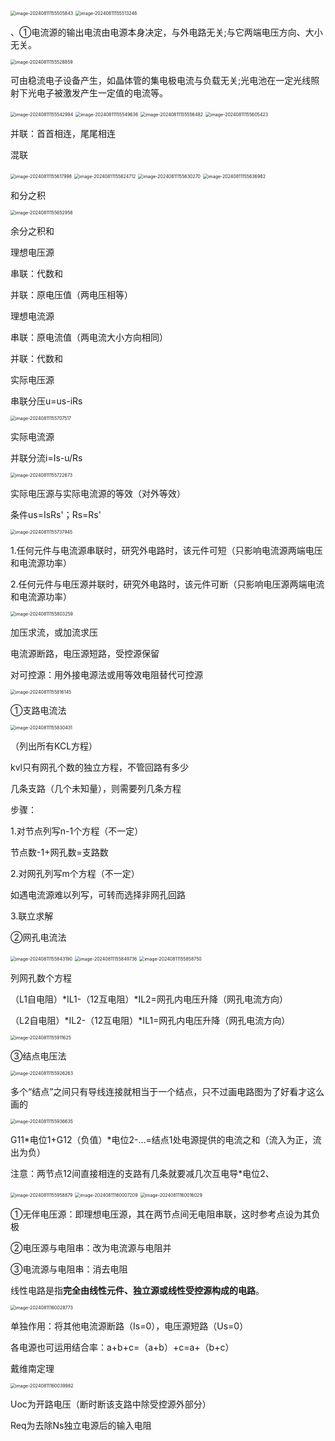 <img src="C:\Users\Administrator\AppData\Roaming\Typora\typora-user-images\image-20240811155505843.png" alt="image-20240811155505843" style="zoom:50%;" />

<img src="C:\Users\Administrator\AppData\Roaming\Typora\typora-user-images\image-20240811155513246.png" alt="image-20240811155513246" style="zoom:50%;" />

、①电流源的输出电流由电源本身决定，与外电路无关;与它两端电压方向、大小无关。

<img src="C:\Users\Administrator\AppData\Roaming\Typora\typora-user-images\image-20240811155528859.png" alt="image-20240811155528859" style="zoom:50%;" />

可由稳流电子设备产生，如晶体管的集电极电流与负载无关;光电池在一定光线照射下光电子被激发产生一定值的电流等。

<img src="C:\Users\Administrator\AppData\Roaming\Typora\typora-user-images\image-20240811155542994.png" alt="image-20240811155542994" style="zoom:50%;" />

<img src="C:\Users\Administrator\AppData\Roaming\Typora\typora-user-images\image-20240811155549636.png" alt="image-20240811155549636" style="zoom:50%;" />

<img src="C:\Users\Administrator\AppData\Roaming\Typora\typora-user-images\image-20240811155556482.png" alt="image-20240811155556482" style="zoom:50%;" />

<img src="C:\Users\Administrator\AppData\Roaming\Typora\typora-user-images\image-20240811155605423.png" alt="image-20240811155605423" style="zoom:50%;" />

 

并联：首首相连，尾尾相连

混联

<img src="C:\Users\Administrator\AppData\Roaming\Typora\typora-user-images\image-20240811155617998.png" alt="image-20240811155617998" style="zoom:50%;" />

<img src="C:\Users\Administrator\AppData\Roaming\Typora\typora-user-images\image-20240811155624712.png" alt="image-20240811155624712" style="zoom:50%;" />

<img src="C:\Users\Administrator\AppData\Roaming\Typora\typora-user-images\image-20240811155630270.png" alt="image-20240811155630270" style="zoom:50%;" />

<img src="C:\Users\Administrator\AppData\Roaming\Typora\typora-user-images\image-20240811155636982.png" alt="image-20240811155636982" style="zoom:50%;" />

和分之积

<img src="C:\Users\Administrator\AppData\Roaming\Typora\typora-user-images\image-20240811155652958.png" alt="image-20240811155652958" style="zoom:50%;" />

余分之积和

理想电压源

串联：代数和

并联：原电压值（两电压相等）

理想电流源

串联：原电流值（两电流大小方向相同）

并联：代数和

实际电压源

串联分压u=us-iRs

<img src="C:\Users\Administrator\AppData\Roaming\Typora\typora-user-images\image-20240811155707517.png" alt="image-20240811155707517" style="zoom:50%;" />

实际电流源

并联分流i=Is-u/Rs

<img src="C:\Users\Administrator\AppData\Roaming\Typora\typora-user-images\image-20240811155722673.png" alt="image-20240811155722673" style="zoom:50%;" />

实际电压源与实际电流源的等效（对外等效）

条件us=IsRs'；Rs=Rs'

<img src="C:\Users\Administrator\AppData\Roaming\Typora\typora-user-images\image-20240811155737945.png" alt="image-20240811155737945" style="zoom:50%;" />

1.任何元件与电流源串联时，研究外电路时，该元件可短（只影响电流源两端电压和电流源功率）

2.任何元件与电压源并联时，研究外电路时，该元件可断（只影响电压源两端电流和电流源功率）

<img src="C:\Users\Administrator\AppData\Roaming\Typora\typora-user-images\image-20240811155803259.png" alt="image-20240811155803259" style="zoom:50%;" />

 

加压求流，或加流求压

电流源断路，电压源短路，受控源保留

对可控源：用外接电源法或用等效电阻替代可控源

<img src="C:\Users\Administrator\AppData\Roaming\Typora\typora-user-images\image-20240811155816145.png" alt="image-20240811155816145" style="zoom:50%;" />

①支路电流法

<img src="C:\Users\Administrator\AppData\Roaming\Typora\typora-user-images\image-20240811155830431.png" alt="image-20240811155830431" style="zoom:50%;" />

（列出所有KCL方程）

kvl只有网孔个数的独立方程，不管回路有多少

几条支路（几个未知量），则需要列几条方程

步骤：

1.对节点列写n-1个方程（不一定）

节点数-1+网孔数=支路数

2.对网孔列写m个方程（不一定）

如遇电流源难以列写，可转而选择非网孔回路

3.联立求解

②网孔电流法

<img src="C:\Users\Administrator\AppData\Roaming\Typora\typora-user-images\image-20240811155843190.png" alt="image-20240811155843190" style="zoom:50%;" />

<img src="C:\Users\Administrator\AppData\Roaming\Typora\typora-user-images\image-20240811155849736.png" alt="image-20240811155849736" style="zoom:50%;" />

<img src="C:\Users\Administrator\AppData\Roaming\Typora\typora-user-images\image-20240811155858750.png" alt="image-20240811155858750" style="zoom:50%;" />

列网孔数个方程

（L1自电阻）*IL1-（12互电阻）*IL2=网孔内电压升降（网孔电流方向）

（L2自电阻）*IL2-（12互电阻）*IL1=网孔内电压升降（网孔电流方向）

<img src="C:\Users\Administrator\AppData\Roaming\Typora\typora-user-images\image-20240811155911625.png" alt="image-20240811155911625" style="zoom:50%;" />

③结点电压法

<img src="C:\Users\Administrator\AppData\Roaming\Typora\typora-user-images\image-20240811155926263.png" alt="image-20240811155926263" style="zoom:50%;" />

多个“结点”之间只有导线连接就相当于一个结点，只不过画电路图为了好看才这么画的

<img src="C:\Users\Administrator\AppData\Roaming\Typora\typora-user-images\image-20240811155936635.png" alt="image-20240811155936635" style="zoom:50%;" />

G11*电位1+G12（负值）*电位2-...=结点1处电源提供的电流之和（流入为正，流出为负）

注意：两节点12间直接相连的支路有几条就要减几次互电导*电位2、

<img src="C:\Users\Administrator\AppData\Roaming\Typora\typora-user-images\image-20240811155958879.png" alt="image-20240811155958879" style="zoom:50%;" />

<img src="C:\Users\Administrator\AppData\Roaming\Typora\typora-user-images\image-20240811160007209.png" alt="image-20240811160007209" style="zoom:50%;" />

<img src="C:\Users\Administrator\AppData\Roaming\Typora\typora-user-images\image-20240811160016029.png" alt="image-20240811160016029" style="zoom:50%;" />

 

①无伴电压源：即理想电压源，其在两节点间无电阻串联，这时参考点设为其负极

②电压源与电阻串：改为电流源与电阻并

③电流源与电阻串：消去电阻

线性电路是指**完全由线性元件、独立源或线性受控源构成的电路**。 

<img src="C:\Users\Administrator\AppData\Roaming\Typora\typora-user-images\image-20240811160028773.png" alt="image-20240811160028773" style="zoom:50%;" />

 

单独作用：将其他电流源断路（Is=0），电压源短路（Us=0）

各电源也可运用结合率：a+b+c=（a+b）+c=a+（b+c）

戴维南定理

<img src="C:\Users\Administrator\AppData\Roaming\Typora\typora-user-images\image-20240811160039982.png" alt="image-20240811160039982" style="zoom:50%;" />

 

Uoc为开路电压（断时断该支路中除受控源外部分）

Req为去除Ns独立电源后的输入电阻